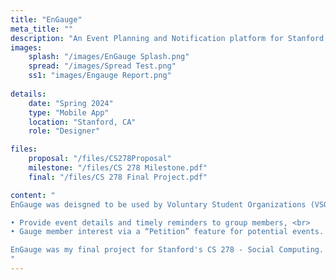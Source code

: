 ```yaml
---
title: "EnGauge"
meta_title: ""
description: "An Event Planning and Notification platform for Stanford students."
images: 
    splash: "/images/EnGauge Splash.png"
    spread: "/images/Spread Test.png"
    ss1: "images/Engauge Report.png"
    
details: 
    date: "Spring 2024"
    type: "Mobile App"
    location: "Stanford, CA"
    role: "Designer"

files:
    proposal: "/files/CS278Proposal"
    milestone: "/files/CS 278 Milestone.pdf"
    final: "/files/CS 278 Final Project.pdf"

content: "
EnGauge was deisgned to be used by Voluntary Student Organizations (VSOs), dorms, and social groups on Stanford’s campus. On a high level, EnGauge is a platform that allows groups to: <br> <br>

• Provide event details and timely reminders to group members, <br>
• Gauge member interest via a “Petition” feature for potential events. <br> <br>

EnGauge was my final project for Stanford's CS 278 - Social Computing. View the final report below.
"
---
```


